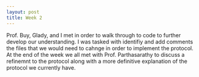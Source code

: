 ```yaml
---
layout: post
title: Week 2
---
```


Prof. Buy, Glady, and I met in order to walk through to code to further develop our understanding. I was tasked with identifiy and add comments the files that we would need to cahnge in order to implement the protocol. At the end of the week we all met with Prof. Parthasarathy to discuss a refinemnt to the protocol along with a more definitive explanation of the protocol we currently have.
